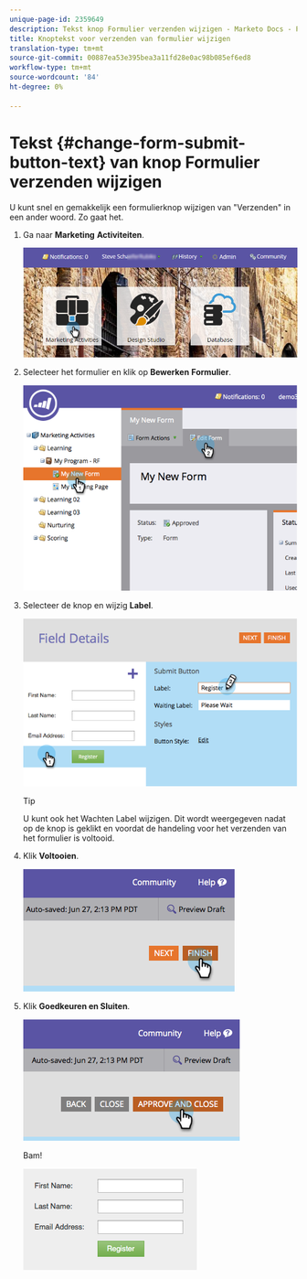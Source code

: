 ```yaml
---
unique-page-id: 2359649
description: Tekst knop Formulier verzenden wijzigen - Marketo Docs - Productdocumentatie
title: Knoptekst voor verzenden van formulier wijzigen
translation-type: tm+mt
source-git-commit: 00887ea53e395bea3a11fd28e0ac98b085ef6ed8
workflow-type: tm+mt
source-wordcount: '84'
ht-degree: 0%

---
```



# Tekst {#change-form-submit-button-text} van knop Formulier verzenden wijzigen

U kunt snel en gemakkelijk een formulierknop wijzigen van &quot;Verzenden&quot; in een ander woord. Zo gaat het.

1. Ga naar **Marketing** **Activiteiten**.

   ![](assets/login-marketing-activities-4.png)

1. Selecteer het formulier en klik op **Bewerken** **Formulier**.

   ![](assets/image2014-9-15-12-3a42-3a14.png)

1. Selecteer de knop en wijzig **Label**.

   ![](assets/image2014-9-15-12-3a42-3a41.png)

   >[!TIP]
   >
   >U kunt ook het Wachten Label wijzigen. Dit wordt weergegeven nadat op de knop is geklikt en voordat de handeling voor het verzenden van het formulier is voltooid.

1. Klik **Voltooien**.

   ![](assets/image2014-9-15-12-3a43-3a26.png)

1. Klik **Goedkeuren en Sluiten**.

   ![](assets/image2014-9-15-12-3a43-3a36.png)

   Bam!

   ![](assets/image2014-9-15-12-3a44-3a7.png)

